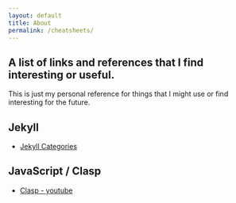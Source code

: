 ```yaml
---
layout: default
title: About
permalink: /cheatsheets/
---
```


## A list of links and references that I find interesting or useful.
This is just my personal reference for things that I might use or find interesting
for the future.

## Jekyll
  - [Jekyll Categories](https://blog.webjeda.com/jekyll-categories/)

## JavaScript / Clasp
  - [Clasp - youtube](https://www.youtube.com/watch?v=V_7kvwcZf_c)
